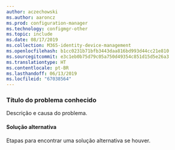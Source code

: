 ```yaml
---
author: aczechowski
ms.author: aaroncz
ms.prod: configuration-manager
ms.technology: configmgr-other
ms.topic: include
ms.date: 08/17/2019
ms.collection: M365-identity-device-management
ms.openlocfilehash: b1cc0231b71bfb3443daa816bd993d44cc21e810
ms.sourcegitcommit: e3c1eb0b75d79c05a750d49354c851d15d5e26a3
ms.translationtype: HT
ms.contentlocale: pt-BR
ms.lasthandoff: 06/13/2019
ms.locfileid: "67038564"
---
```

### <a name="ki_ANCHOR"></a> Título do problema conhecido
<!--bugID-->
Descrição e causa do problema.

#### <a name="workaround"></a>Solução alternativa
Etapas para encontrar uma solução alternativa se houver.  
